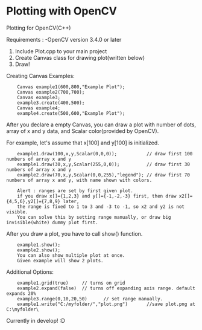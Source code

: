 # Plotting with OpenCV
Plotting for OpenCV(C++)

Requirements :
        -OpenCV version 3.4.0 or later


1. Include Plot.cpp to your main project
2. Create Canvas class for drawing plot(written below)
3. Draw!

Creating Canvas Examples:

        Canvas example1(600,800,"Example Plot");
        Canvas example2(700,700);
        Canvas example3;
        example3.create(400,500);
        Canvas example4;
        example4.create(500,600,"Example Plot");
        
After you declare a empty Canvas, you can draw a plot with number of dots, array of x and y data, and Scalar color(provided by OpenCV).


For example, let's assume that x[100] and y[100] is initialized.

        example1.draw(100,x,y,Scalar(0,0,0));           // draw first 100 numbers of array x and y
        example1.draw(30,x,y,Scalar(255,0,0));          // draw first 30 numbers of array x and y
        example2.draw(70,x,y,Scalar(0,0,255),"legend"); // draw first 70 numbers of array x and y, with name shown with colors.
        
        Alert : ranges are set by first given plot.
        if you draw x[]={1,2,3} and y[]={-1,-2,-3} first, then draw x2[]={4,5,6},y2[]={7,8,9} later,
        the range is fixed to 1 to 3 and -3 to -1, so x2 and y2 is not visible.
        You can solve this by setting range manually, or draw big invisible(white) dummy plot first.
        
        
After you draw a plot, you have to call show() function.

        example1.show();
        example2.show();
        You can also show multiple plot at once.
        Given example will show 2 plots.
        
Additional Options:

        example1.grid(true)     // turns on grid
        example2.expand(false)  // turns off expanding axis range. default expands 20%
        example3.range(0,10,20,50)      // set range manually.
        example1.write("C:/myfolder/","plot.png")       //save plot.png at C:\myfolder\
        
        


Currently in develop! :D
